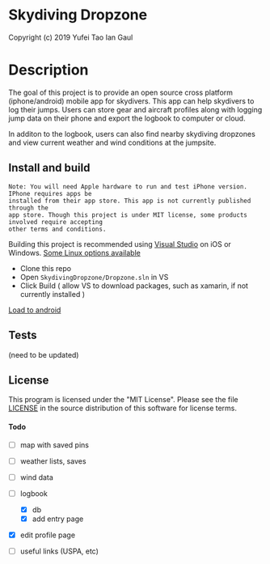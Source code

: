 # Skydiving Dropzone
Copyright (c) 2019 Yufei Tao Ian Gaul

# Description
The goal of this project is to provide an open source cross platform (iphone/android) mobile
app for skydivers. This app can help skydivers to log their jumps. Users can store gear and 
aircraft profiles along with logging jump data on their phone and export the logbook to computer or cloud.

In additon to the logbook, users can also find nearby skydiving dropzones and view
current weather and wind conditions at the jumpsite.


## Install and build
	Note: You will need Apple hardware to run and test iPhone version. IPhone requires apps be
	installed from their app store.	This app is not currently published through the
	app store. Though this project is under MIT license, some products involved require accepting
	other terms and conditions.
	
Building this project is recommended using [Visual Studio](https://visualstudio.microsoft.com/vs/) on iOS or Windows. [Some Linux options available](https://www.monodevelop.com/)

- Clone this repo
- Open `SkydivingDropzone/Dropzone.sln` in VS
- Click Build ( allow VS to download packages, such as xamarin, if not currently installed )

[Load to android](https://github.com/YufeiT/SkydivingDropzone)


## Tests
(need to be updated)

## License

This program is licensed under the "MIT License".  Please
see the file [LICENSE](https://github.com/YufeiT/SkydivingDropzone/blob/master/LICENSE) in the source distribution of this
software for license terms.

#### Todo

- [ ] map with saved pins
- [ ] weather lists, saves
- [ ] wind data
- [ ] logbook 
	- [x] db
	- [x] add entry page
- [x] edit profile page
- [ ] useful links (USPA, etc)



